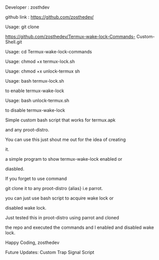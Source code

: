Developer : zosthdev

github link : https://github.com/zosthedev/

Usage: git clone 

https://github.com/zosthedev/Termux-wake-lock-Commands-
Custom-Shell.git

Usage: cd Termux-wake-lock-commands

Usage: chmod +x termux-lock.sh

Usage: chmod +x unlock-termux sh

Usage: bash termux-lock.sh 

to enable termux-wake-lock

Usage: bash unlock-termux.sh 

to disable termux-wake-lock

Simple custom bash script that  works for termux.apk

and any proot-distro.

You can use this just shout me out for the idea of creating

it.

a simple program to show termux-wake-lock enabled or

diasbled.

If you forget to use command 

git clone it to any proot-distro {alias} i.e parrot.

you can just use bash script to acquire wake lock or 

disabled wake lock.

Just tested this in proot-distro using parrot and cloned 

the repo and executed the commands and I enabled and disabled wake lock.

Happy Coding, zosthedev


Future Updates: Custom Trap Signal Script
